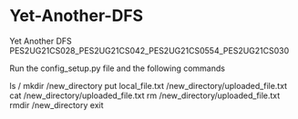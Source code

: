 # Yet-Another-DFS 
Yet Another DFS PES2UG21CS028_PES2UG21CS042_PES2UG21CS0554_PES2UG21CS030

Run the config_setup.py file and the following commands 

ls /
mkdir /new_directory
put local_file.txt /new_directory/uploaded_file.txt
cat /new_directory/uploaded_file.txt
rm /new_directory/uploaded_file.txt
rmdir /new_directory
exit

